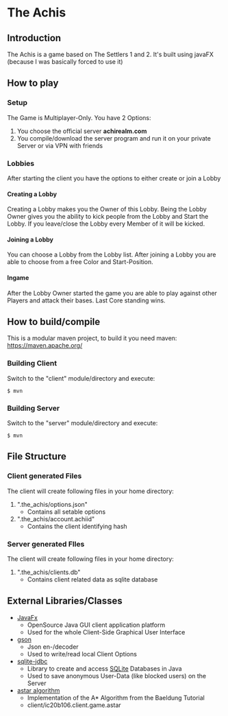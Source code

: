 # The Achis
## Introduction
The Achis is a game based on The Settlers 1 and 2.
It's built using javaFX (because I was basically forced to use it)
## How to play
### Setup
The Game is Multiplayer-Only. You have 2 Options:
1. You choose the official server **achirealm.com**
2. You compile/download the server program and run it on your private Server or via VPN with friends
### Lobbies
After starting the client you have the options to either create or join a Lobby
#### Creating a Lobby
Creating a Lobby makes you the Owner of this Lobby.
Being the Lobby Owner gives you the ability to kick people from the Lobby
and Start the Lobby. If you leave/close the Lobby every Member of it will be kicked.
#### Joining a Lobby
You can choose a Lobby from the Lobby list. After joining a Lobby
you are able to choose from a free Color and Start-Position.
#### Ingame
After the Lobby Owner started the game you are able to play against other
Players and attack their bases. Last Core standing wins.
## How to build/compile
This is a modular maven project, to build it you need maven:
https://maven.apache.org/
### Building Client
Switch to the "client" module/directory and execute:
```shell script
$ mvn
```
### Building Server
Switch to the "server" module/directory and execute:
```shell script
$ mvn
```
## File Structure
### Client generated Files
The client will create following files in your home directory:
1. ".the_achis/options.json"
   * Contains all setable options
2. ".the_achis/account.achiid"
   * Contains the client identifying hash
### Server generated FIles
The client will create following files in your home directory:
1. ".the_achis/clients.db"
   * Contains client related data as sqlite database
## External Libraries/Classes
* [JavaFx]
  * OpenSource Java GUI client application platform
  * Used for the whole Client-Side Graphical User Interface
* [gson]
  * Json en-/decoder
  * Used to write/read local Client Options
* [sqlite-jdbc]
  * Library to create and access [SQLite] Databases in Java
  * Used to save anonymous User-Data (like blocked users) on the Server
* [astar algorithm]
  * Implementation of the A* Algorithm from the Baeldung Tutorial
  * client/ic20b106.client.game.astar

[JavaFx]: https://openjfx.io/
[gson]: https://github.com/google/gson
[sqlite-jdbc]: https://github.com/xerial/sqlite-jdbc
[SQLite]: https://www.sqlite.org/index.html
[astar algorithm]: https://www.baeldung.com/java-a-star-pathfinding